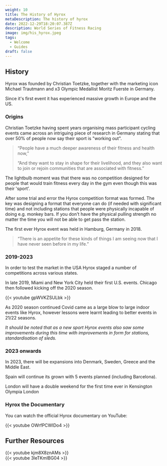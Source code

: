 ```yaml
---
weight: 10
title: The History of Hyrox
metaDescription: The history of hyrox
date: 2022-12-29T18:20:07.387Z
description: World Series of Fitness Racing
image: img/his_hyrox.jpeg
tags:
  - Welcome
  - Guides
draft: false
---
```

## History

Hyrox was f﻿ounded by Christian Toetzke, together with the marketing icon Michael Trautmann and x3 Olympic Medallist Moritz Fuerste in Germany. 

Since it's first event it has experienced massive growth in Europe and the US.

### Origins

Christian Toetzke having spent years organising mass participant cycling events came across an intriguing piece of research in Germany stating that over 50% of people now say their sport is "working out". 

> “People have a much deeper awareness of their fitness and health now,” 
>
> “And they want to stay in shape for their livelihood, and they also want to join or rejoin communities that are associated with fitness.” 

The lightbulb moment was that there was no competition designed for people that would train fitness every day in the gym even though this was their 'sport'.

After some trial and error the Hyrox competition format was formed. The key was designing a format that everyone can do (if needed with significant time) and not including stations that people were physically incapable of doing e.g. monkey bars. If you don't have the physical pulling strength no matter the time you will not be able to get pass the station.

The first ever Hyrox event was held in Hamburg, Germany in 2018.

> “There is an appetite for these kinds of things I am seeing now that I have never seen before in my life.”  

### 2019-2023

In order to test the market in the USA Hyrox staged a number of competitions across various states. 

In late 2019, Miami and New York City held their first U.S. events. Chicago then followed kicking off the 2020 season.

{{< youtube gpWVKZSULbk >}}

As 2020 season continued Covid came as a large blow to large indoor events like Hyrox, however lessons were learnt leading to better events in 21/22 seasons. 

*It should be noted that as a new sport Hyrox events also saw some improvements during this time with improvements in form for stations, standardisation of sleds.*

### 2023 onwards

In 2023, there will be expansions into Denmark, Sweden, Greece and the Middle East. 

Spain will continue its grown with 5 events planned (including Barcelona).

London will have a double weekend for the first time ever in Kensington Olympia London

### Hyrox the Documentary

You can watch the official Hyrox documentary on YouTube:

<div class="img50">{{< youtube OWrfPCWlDo4 >}}</div>

## Further Resources

<div class="img50">{{< youtube kjm8X8znAMs >}}</div>

<div class="img50">{{< youtube 3leTKmIBG04 >}}</div>
